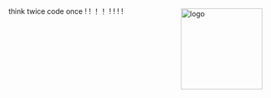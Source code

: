 <img src="https://github-readme-stats.vercel.app/api?username=RAOE&show_icons=true" alt="logo" height="160" align="right" style="margin: 5px; margin-bottom: 20px;" />
think twice code once ! 
!
！！
!
!
!
!
